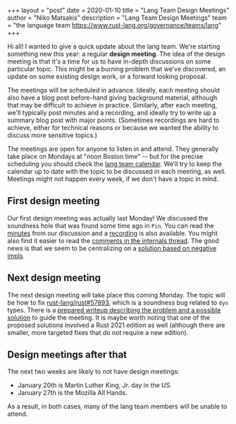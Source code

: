 +++
layout = "post"
date = 2020-01-10
title = "Lang Team Design Meetings"
author = "Niko Matsakis"
description = "Lang Team Design Meetings"
team = "the language team <https://www.rust-lang.org/governance/teams/lang>"
+++

Hi all! I wanted to give a quick update about the lang team. We're
starting something new this year: a regular **design meeting**.  The
idea of the design meeting is that it's a time for us to have in-depth
discussions on some particular topic. This might be a burning problem
that we've discovered, an update on some existing design work, or a
forward looking proposal.

The meetings will be scheduled in advance. Ideally, each meeting
should also have a blog post before-hand giving background material,
although that may be difficult to achieve in practice. Similarly,
after each meeting, we'll typically post minutes and a recording, and
ideally try to write up a summary blog post with major
points. (Sometimes recordings are hard to achieve, either for
technical reasons or because we wanted the ability to discuss more
sensitive topics.)

The meetings are open for anyone to listen in and attend. They
generally take place on Mondays at "noon Boston time" -- but for the
precise scheduling you should check the [lang team calendar]. We'll
try to keep the calendar up to date with the topic to be discussed in
each meeting, as well.  Meetings might not happen every week, if we
don't have a topic in mind.

[lang team calendar]: https://github.com/rust-lang/lang-team/#meeting-calendar

## First design meeting

Our first design meeting was actually last Monday! We discussed the
soundness hole that was found some time ago in `Pin`.  You can read
the [minutes] from our discussion and a [recording] is also
available. You might also find it easier to read the [comments in the
internals thread][comments]. The good news is that we seem to be
centralizing on a [solution based on negative impls][neg].

[minutes]: https://github.com/rust-lang/lang-team/blob/master/design-meeting-minutes/2020-01-06-Pin-unsoundness.md
[recording]: https://youtu.be/MX_GRNLhlY8
[comments]: https://internals.rust-lang.org/t/unsoundness-in-pin/11311/112?u=nikomatsakis
[neg]: https://internals.rust-lang.org/t/explicit-negative-impls-to-fix-pin-soundness-hole/11587

## Next design meeting

The next design meeting will take place this coming Monday. The topic
will be how to fix [rust-lang/rust#57893], which is a soundness bug
related to `dyn` types. There is a [prepared writeup describing the
problem and a possible solution][gist] to guide the meeting. It is
maybe worth noting that one of the proposed solutions involved a Rust
2021 edition as well (although there are smaller, more targeted fixes
that do not require a new edition).

[rust-lang/rust#57893]: https://github.com/rust-lang/rust/issues/57893
[gist]: https://gist.github.com/0cf84ac05ce7751b5759cbf335c4d327

## Design meetings after that

The next two weeks are likely to not have design meetings:

* January 20th is Martin Luther King, Jr. day in the US.
* January 27th is the Mozilla All Hands.

As a result, in both cases, many of the lang team members will be
unable to attend.
